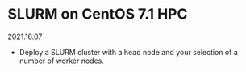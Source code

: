 # SLURM on CentOS 7.1 HPC 
2021.16.07
* Deploy a SLURM cluster with a head node and your selection of a number of worker nodes.
